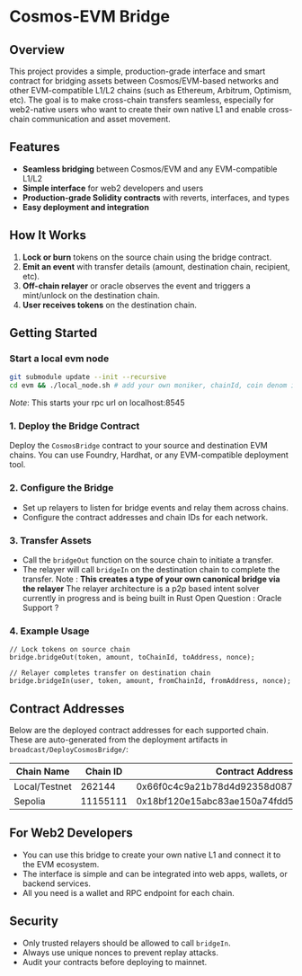 # Cosmos-EVM Bridge

## Overview
This project provides a simple, production-grade interface and smart contract for bridging assets between Cosmos/EVM-based networks and other EVM-compatible L1/L2 chains (such as Ethereum, Arbitrum, Optimism, etc). The goal is to make cross-chain transfers seamless, especially for web2-native users who want to create their own native L1 and enable cross-chain communication and asset movement.

## Features
- **Seamless bridging** between Cosmos/EVM and any EVM-compatible L1/L2
- **Simple interface** for web2 developers and users
- **Production-grade Solidity contracts** with reverts, interfaces, and types
- **Easy deployment and integration**

## How It Works
1. **Lock or burn** tokens on the source chain using the bridge contract.
2. **Emit an event** with transfer details (amount, destination chain, recipient, etc).
3. **Off-chain relayer** or oracle observes the event and triggers a mint/unlock on the destination chain.
4. **User receives tokens** on the destination chain.

## Getting Started

### Start a local evm node
```sh
git submodule update --init --recursive
cd evm && ./local_node.sh # add your own moniker, chainId, coin denom in ./local_node.sh file
```
*Note*: This starts your rpc url on localhost:8545

### 1. Deploy the Bridge Contract
Deploy the `CosmosBridge` contract to your source and destination EVM chains. You can use Foundry, Hardhat, or any EVM-compatible deployment tool.

### 2. Configure the Bridge
- Set up relayers to listen for bridge events and relay them across chains.
- Configure the contract addresses and chain IDs for each network.

### 3. Transfer Assets
- Call the `bridgeOut` function on the source chain to initiate a transfer.
- The relayer will call `bridgeIn` on the destination chain to complete the transfer.
Note : **This creates a type of your own canonical bridge via the relayer**
The relayer architecture is a p2p based intent solver currently in progress and is being built in Rust
Open Question : Oracle Support ?

### 4. Example Usage
```solidity
// Lock tokens on source chain
bridge.bridgeOut(token, amount, toChainId, toAddress, nonce);

// Relayer completes transfer on destination chain
bridge.bridgeIn(user, token, amount, fromChainId, fromAddress, nonce);
```

## Contract Addresses
Below are the deployed contract addresses for each supported chain. These are auto-generated from the deployment artifacts in `broadcast/DeployCosmosBridge/`:

| Chain Name      | Chain ID   | Contract Address                        |
|----------------|-----------|-----------------------------------------|
| Local/Testnet  | 262144    | 0x66f0c4c9a21b78d4d92358d087176964982e1c21 |
| Sepolia        | 11155111  | 0x18bf120e15abc83ae150a74fdd5cec9938e67c36 |


## For Web2 Developers
- You can use this bridge to create your own native L1 and connect it to the EVM ecosystem.
- The interface is simple and can be integrated into web apps, wallets, or backend services.
- All you need is a wallet and RPC endpoint for each chain.

## Security
- Only trusted relayers should be allowed to call `bridgeIn`.
- Always use unique nonces to prevent replay attacks.
- Audit your contracts before deploying to mainnet.